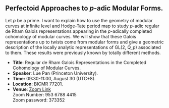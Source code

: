 ## Perfectoid Approaches to _p_-adic Modular Forms.

Let _p_ be a prime. I want to explain how to use the geometry of modular curves at infinite level and Hodge-Tate period map to study _p_-adic regular de Rham Galois representations appearing in the _p_-adically completed cohomology of modular curves. We will show that these Galois representations up to twists come from modular forms and give a geometric description of the locally analytic representations of GL(2, Q_p) associated to them. These results were previously known by totally different methods.

  - **Title**: Regular de Rham Galois Representations in the Completed Cohomology of Modular Curves.
  - **Speaker**: Lue Pan (Princeton University).
  - **Time:** 09:30-11:00, August 30 (UTC+8).
  - **Location**: BICMR 77201.
  - **Venue**: [Zoom Link](https://zoom.us/j/95367884415?pwd=eXpRdzkvTWplYjB6c0g0RDRGWGhnZz09) <br/> Zoom Number: 953 6788 4415 <br/> Zoom password: 373352